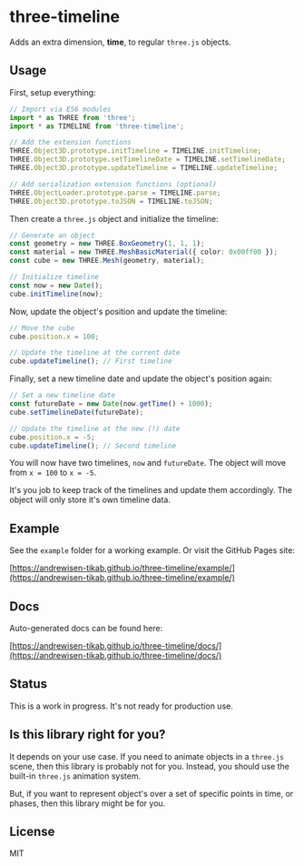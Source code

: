 # three-timeline

Adds an extra dimension, **time**, to regular `three.js` objects.

## Usage

First, setup everything:

```ts
// Import via ES6 modules
import * as THREE from 'three';
import * as TIMELINE from 'three-timeline';

// Add the extension functions
THREE.Object3D.prototype.initTimeline = TIMELINE.initTimeline;
THREE.Object3D.prototype.setTimelineDate = TIMELINE.setTimelineDate;
THREE.Object3D.prototype.updateTimeline = TIMELINE.updateTimeline;

// Add serialization extension functions (optional)
THREE.ObjectLoader.prototype.parse = TIMELINE.parse;
THREE.Object3D.prototype.toJSON = TIMELINE.toJSON;
```

Then create a `three.js` object and initialize the timeline:

```ts
// Generate an object
const geometry = new THREE.BoxGeometry(1, 1, 1);
const material = new THREE.MeshBasicMaterial({ color: 0x00ff00 });
const cube = new THREE.Mesh(geometry, material);

// Initialize timeline
const now = new Date();
cube.initTimeline(now);
```

Now, update the object's position and update the timeline:

```ts
// Move the cube
cube.position.x = 100;

// Update the timeline at the current date
cube.updateTimeline(); // First timeline
```

Finally, set a new timeline date and update the object's position again:

```ts
// Set a new timeline date
const futureDate = new Date(now.getTime() + 1000);
cube.setTimelineDate(futureDate);

// Update the timeline at the new (!) date
cube.position.x = -5;
cube.updateTimeline(); // Second timeline
```

You will now have two timelines, `now` and `futureDate`.
The object will move from `x = 100` to `x = -5`.

It's you job to keep track of the timelines and update them accordingly.
The object will only store it's own timeline data.

## Example

See the `example` folder for a working example.
Or visit the GitHub Pages site:

[https://andrewisen-tikab.github.io/three-timeline/example/](https://andrewisen-tikab.github.io/three-timeline/example/)

## Docs

Auto-generated docs can be found here:

[https://andrewisen-tikab.github.io/three-timeline/docs/](https://andrewisen-tikab.github.io/three-timeline/docs/)

## Status

This is a work in progress. It's not ready for production use.

## Is this library right for you?

It depends on your use case. If you need to animate objects in a `three.js` scene, then this library is probably not for you. Instead, you should use the built-in `three.js` animation system.

But, if you want to represent object's over a set of specific points in time, or phases, then this library might be for you.

## License

MIT
